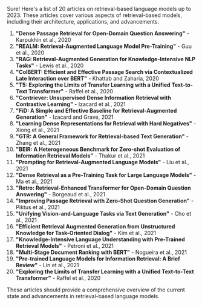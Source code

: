 Sure! Here's a list of 20 articles on retrieval-based language models up to 2023. These articles cover various aspects of retrieval-based models, including their architecture, applications, and advancements.

1. **"Dense Passage Retrieval for Open-Domain Question Answering"** - Karpukhin et al., 2020
2. **"REALM: Retrieval-Augmented Language Model Pre-Training"** - Guu et al., 2020
3. **"RAG: Retrieval-Augmented Generation for Knowledge-Intensive NLP Tasks"** - Lewis et al., 2020
4. **"ColBERT: Efficient and Effective Passage Search via Contextualized Late Interaction over BERT"** - Khattab and Zaharia, 2020
5. **"T5: Exploring the Limits of Transfer Learning with a Unified Text-to-Text Transformer"** - Raffel et al., 2020
6. **"Contriever: Unsupervised Dense Information Retrieval with Contrastive Learning"** - Izacard et al., 2021
7. **"FiD: A Simple and Effective Baseline for Retrieval-Augmented Generation"** - Izacard and Grave, 2021
8. **"Learning Dense Representations for Retrieval with Hard Negatives"** - Xiong et al., 2021
9. **"GTR: A General Framework for Retrieval-based Text Generation"** - Zhang et al., 2021
10. **"BEIR: A Heterogeneous Benchmark for Zero-shot Evaluation of Information Retrieval Models"** - Thakur et al., 2021
11. **"Prompting for Retrieval-Augmented Language Models"** - Liu et al., 2021
12. **"Dense Retrieval as a Pre-Training Task for Large Language Models"** - Ma et al., 2021
13. **"Retro: Retrieval-Enhanced Transformer for Open-Domain Question Answering"** - Borgeaud et al., 2021
14. **"Improving Passage Retrieval with Zero-Shot Question Generation"** - Piktus et al., 2021
15. **"Unifying Vision-and-Language Tasks via Text Generation"** - Cho et al., 2021
16. **"Efficient Retrieval Augmented Generation from Unstructured Knowledge for Task-Oriented Dialog"** - Kim et al., 2021
17. **"Knowledge-Intensive Language Understanding with Pre-Trained Retrieval Models"** - Petroni et al., 2021
18. **"Multi-Stage Document Ranking with BERT"** - Nogueira et al., 2021
19. **"Pre-trained Language Models for Information Retrieval: A Brief Review"** - Lin et al., 2021
20. **"Exploring the Limits of Transfer Learning with a Unified Text-to-Text Transformer"** - Raffel et al., 2020

These articles should provide a comprehensive overview of the current state and advancements in retrieval-based language models.